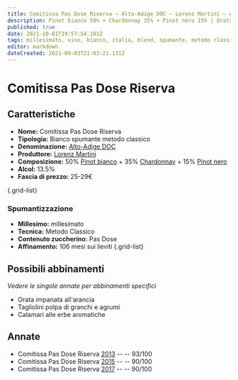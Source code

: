 ```yaml
---
title: Comitissa Pas Dose Riserva – Alto-Adige DOC – Lorenz Martini – Alto-Adige (IT) – 25-29€ – 4★
description: Pinot bianco 50% + Chardonnay 35% + Pinot nero 15% | Orata impanata all'arancia – Tagliolini polpa di granchi e agrumi – Calamari alle erbe aromatiche
published: true
date: 2021-10-01T19:57:54.181Z
tags: millesimato, vino, bianco, italia, blend, spumante, metodo classico, chardonnay, pinot nero, pinot bianco, Alto-Adige, Valutazioni | 5 stelle, pas-dose, Orata impanata all'arancia, Tagliolini polpa di granchi e agrumi, Calamari alle erbe aromatiche, Prezzi | 25-29€
editor: markdown
dateCreated: 2021-09-03T21:03:21.131Z
---
```


# Comitissa Pas Dose Riserva

## Caratteristiche
- **Nome:** Comitissa Pas Dose Riserva 
- **Tipologia:** Bianco spumante metodo classico
- **Denominazione:** [Alto-Adige DOC](/denominazioni/Italia/Alto-Adige/DOC/Alto-Adige)
- **Produttore:** [Lorenz Martini](/produttori/Italia/Alto-Adige/Lorenz-Martini) 
- **Composizione:** 50% [Pinot bianco](/vitigni/Italia/bacca-bianca/pinot-bianco) + 35% [Chardonnay](/vitigni/Francia/bacca-bianca/chardonnay) + 15% [Pinot nero](/vitigni/Italia/bacca-nera/pinot-nero)
- **Alcol:** 13.5%
- **Fascia di prezzo:** 25-29€

{.grid-list}

### Spumantizzazione
- **Millesimo:** millesimato
- **Tecnica:** Metodo Classico
- **Contenuto zuccherino:** Pas Dose
- **Affinamento:** 106 mesi sui lieviti
{.grid-list}



## Possibili abbinamenti
*Vedere le singole annate per abbinamenti specifici*

- Orata impanata all'arancia
- Tagliolini polpa di granchi e agrumi
- Calamari alle erbe aromatiche

## Annate
- Comitissa Pas Dose Riserva [2013](/vini/Italia/Alto-Adige/Lorenz-Martini/Comitissa-Pas-Dose-Riserva/2013) -- <span class="star-5"></span> -- 93/100
- Comitissa Pas Dose Riserva [2015](/vini/Italia/Alto-Adige/Lorenz-Martini/Comitissa-Pas-Dose-Riserva/2015) -- <span class="star-4"></span> -- 90/100
- Comitissa Pas Dose Riserva [2017](/vini/Italia/Alto-Adige/Lorenz-Martini/Comitissa-Pas-Dose-Riserva/2017) -- <span class="star-4"></span> -- 90/100